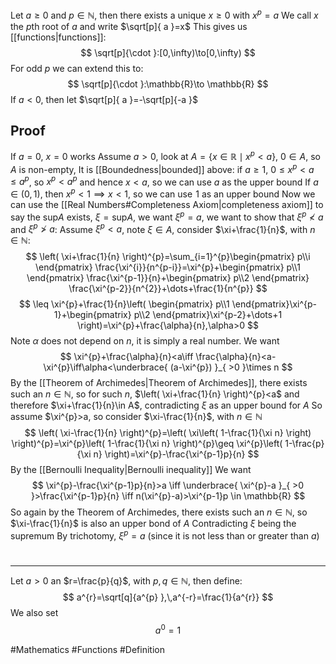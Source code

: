 Let $a\geq 0$ and $p \in\mathbb{N}$, then there exists a unique $x\geq 0$ with $x^{p}=a$
We call $x$ the $p$th root of $a$ and write $\sqrt[p]{ a }=x$
This gives us [[functions|functions]]:
$$
\sqrt[p]{\cdot  }:[0,\infty)\to[0,\infty)
$$
For odd $p$ we can extend this to:
$$
\sqrt[p]{\cdot  }:\mathbb{R}\to \mathbb{R}
$$
If $a<0$, then let $\sqrt[p]{ a }=-\sqrt[p]{-a  }$
## Proof
If $a=0$, $x=0$ works
Assume $a>0$, look at $A=\{ x\in\mathbb{R}\mid x^{p}<a \}$, $0\in A$, so $A$ is non-empty, 
It is [[Boundedness|bounded]] above: if $a\geq 1$, $0\leq x^p<a\leq a^{p}$, so $x^{p}<a^{p}$ and hence $x<a$, so we can use $a$ as the upper bound
If $a\in(0,1)$, then $x^{p}<1\implies x<1$, so we can use $\hspace{0pt}1$ as an upper bound
Now we can use the [[Real Numbers#Completeness Axiom|completeness axiom]] to say the $\text{sup}A$ exists, $\xi=\text{sup}A$, we want $\xi^{p}=a$, we want to show that $\xi^{p}\not<a$ and $\xi^{p}\not>a$:
Assume $\xi^{p}<a$, note $\xi \in A$, consider $\xi+\frac{1}{n}$, with $n\in\mathbb{N}$:
$$
\left( \xi+\frac{1}{n} \right)^{p}=\sum_{i=1}^{p}\begin{pmatrix}
p\\i
\end{pmatrix} \frac{\xi^{i}}{n^{p-i}}=\xi^{p}+\begin{pmatrix}
p\\1
\end{pmatrix} \frac{\xi^{p-1}}{n}+\begin{pmatrix}
p\\2
\end{pmatrix} \frac{\xi^{p-2}}{n^{2}}+\dots+\frac{1}{n^{p}}
$$
$$
\leq \xi^{p}+\frac{1}{n}\left( \begin{pmatrix}
p\\1
\end{pmatrix}\xi^{p-1}+\begin{pmatrix}
p\\2
\end{pmatrix}\xi^{p-2}+\dots+1 \right)=\xi^{p}+\frac{\alpha}{n},\alpha>0
$$
Note $\alpha$ does not depend on $n$, it is simply a real number. We want
$$
\xi^{p}+\frac{\alpha}{n}<a\iff \frac{\alpha}{n}<a-\xi^{p}\iff\alpha<\underbrace{ (a-\xi^{p}) }_{ >0 }\times n
$$
By the [[Theorem of Archimedes|Theorem of Archimedes]], there exists such an $n\in\mathbb{N}$, so for such $n$, $\left( \xi+\frac{1}{n} \right)^{p}<a$ and therefore $\xi+\frac{1}{n}\in A$, contradicting $\xi$ as an upper bound for $A$
So assume $\xi^{p}>a, so consider $\xi-\frac{1}{n}$, with $n\in\mathbb{N}$
$$
\left( \xi-\frac{1}{n} \right)^{p}=\left( \xi\left( 1-\frac{1}{\xi n} \right) \right)^{p}=\xi^{p}\left( 1-\frac{1}{\xi n} \right)^{p}\geq \xi^{p}\left( 1-\frac{p}{\xi n} \right)=\xi^{p}-\frac{\xi^{p-1}p}{n}
$$
By the [[Bernoulli Inequality|Bernoulli inequality]] 
We want 
$$
\xi^{p}-\frac{\xi^{p-1}p}{n}>a \iff \underbrace{ \xi^{p}-a }_{ >0 }>\frac{\xi^{p-1}p}{n} \iff n(\xi^{p}-a)>\xi^{p-1}p \in \mathbb{R}
$$
So again by the Theorem of Archimedes, there exists such an $n\in\mathbb{N}$, so $\xi-\frac{1}{n}$ is also an upper bond of $A$
Contradicting $\xi$ being the supremum
By trichotomy, $\xi^{p}=a$ (since it is not less than or greater than $a$)
# 
___
Let $a>0$ an $r=\frac{p}{q}$, with $p,q\in\mathbb{N}$, then define:
$$
a^{r}=\sqrt[q]{a^{p}  },\,a^{-r}=\frac{1}{a^{r}}
$$
We also set
$$
a^{0}=1
$$



 #Mathematics #Functions #Definition 